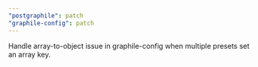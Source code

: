 ```yaml
---
"postgraphile": patch
"graphile-config": patch
---
```


Handle array-to-object issue in graphile-config when multiple presets set an
array key.
